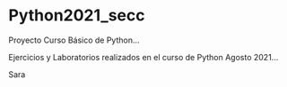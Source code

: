 # Python2021_secc
Proyecto Curso Básico de Python...

Ejercicios y Laboratorios realizados en el curso de Python Agosto 2021...

Sara
